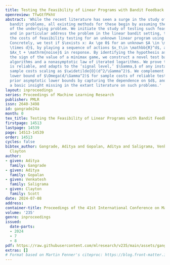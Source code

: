 ```yaml
---
title: Testing the Feasibility of Linear Programs with Bandit Feedback
openreview: TfwGtfPkhV
abstract: 'While the recent literature has seen a surge in the study of constrained
  bandit problems, all existing methods for these begin by assuming the feasibility
  of the underlying problem. We initiate the study of testing such feasibility assumptions,
  and in particular address the problem in the linear bandit setting, thus characterising
  the costs of feasibility testing for an unknown linear program using bandit feedback.
  Concretely, we test if $\exists x: Ax \ge 0$ for an unknown $A \in \mathbb{R}^{m
  \times d}$, by playing a sequence of actions $x_t\in \mathbb{R}^d$, and observing
  $Ax_t + \mathrm{noise}$ in response. By identifying the hypothesis as determining
  the sign of the value of a minimax game, we construct a novel test based on low-regret
  algorithms and a nonasymptotic law of iterated logarithms. We prove that this test
  is reliable, and adapts to the ‘signal level,’ $\Gamma,$ of any instance, with mean
  sample costs scaling as $\widetilde{O}(d^2/\Gamma^2)$. We complement this by a minimax
  lower bound of $\Omega(d/\Gamma^2)$ for sample costs of reliable tests, dominating
  prior asymptotic lower bounds by capturing the dependence on $d$, and thus elucidating
  a basic insight missing in the extant literature on such problems.'
layout: inproceedings
series: Proceedings of Machine Learning Research
publisher: PMLR
issn: 2640-3498
id: gangrade24a
month: 0
tex_title: Testing the Feasibility of Linear Programs with Bandit Feedback
firstpage: 14513
lastpage: 14539
page: 14513-14539
order: 14513
cycles: false
bibtex_author: Gangrade, Aditya and Gopalan, Aditya and Saligrama, Venkatesh and Scott,
  Clayton
author:
- given: Aditya
  family: Gangrade
- given: Aditya
  family: Gopalan
- given: Venkatesh
  family: Saligrama
- given: Clayton
  family: Scott
date: 2024-07-08
address:
container-title: Proceedings of the 41st International Conference on Machine Learning
volume: '235'
genre: inproceedings
issued:
  date-parts:
  - 2024
  - 7
  - 8
pdf: https://raw.githubusercontent.com/mlresearch/v235/main/assets/gangrade24a/gangrade24a.pdf
extras: []
# Format based on Martin Fenner's citeproc: https://blog.front-matter.io/posts/citeproc-yaml-for-bibliographies/
---
```

